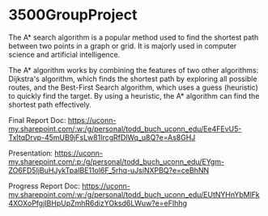 # 3500GroupProject
The A* search algorithm is a popular method used to find the shortest path between two points in a graph or grid. It is majorly used in computer science and artificial intelligence.

The A* algorithm works by combining the features of two other algorithms: Dijkstra's algorithm, which finds the shortest path by exploring all possible routes, and the Best-First Search algorithm, which uses a guess (heuristic) to quickly find the target. By using a heuristic, the A* algorithm can find the shortest path effectively.

Final Report Doc: https://uconn-my.sharepoint.com/:w:/g/personal/todd_buch_uconn_edu/Ee4FEvU5-TxItqDrvp-45mUB9jFsLw81IrcgRfDlWq_u8Q?e=As8GHJ

Presentation: https://uconn-my.sharepoint.com/:p:/g/personal/todd_buch_uconn_edu/EYgm-ZO6FD5IjBuHJykTpaIBE11ol6F_5rhq-uJsiNXPBQ?e=ceBhNN

Progress Report Doc: https://uconn-my.sharepoint.com/:w:/g/personal/todd_buch_uconn_edu/EUtNYHnYbMlFk4XOXoPfgjIBHpUpZmhR6dizYOksd6LWuw?e=eFIhhg
